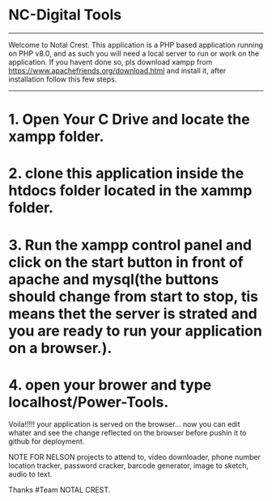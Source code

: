 # NC-Digital Tools
----------------------------------------------------------------------------------------------
Welcome to Notal Crest.
This application is a PHP based application running on PHP v8.0, and as such you will need a local server to run or work on the application.
If you havent done so, pls download xampp from https://www.apachefriends.org/download.html and install it, after installation follow this few steps.

----------------------------------------------------------------------------------------------

# 1. Open Your C Drive and locate the xampp folder.
# 2. clone this application inside the htdocs folder located in the xammp folder.
# 3. Run the xampp control panel and click on the start button in front of apache and mysql(the buttons should change from start to stop, tis means thet the server is strated and you are ready to run your application on a browser.).
# 4. open your brower and type localhost/Power-Tools.
Voila!!!!! your application is served on the browser... now you can edit whater and see the change reflected on the browser before pushin it to github for deployment.


NOTE FOR NELSON
    projects to attend to, video downloader, phone number location tracker, password cracker, barcode generator, image to sketch, audio to text.

Thanks #Team NOTAL CREST.
